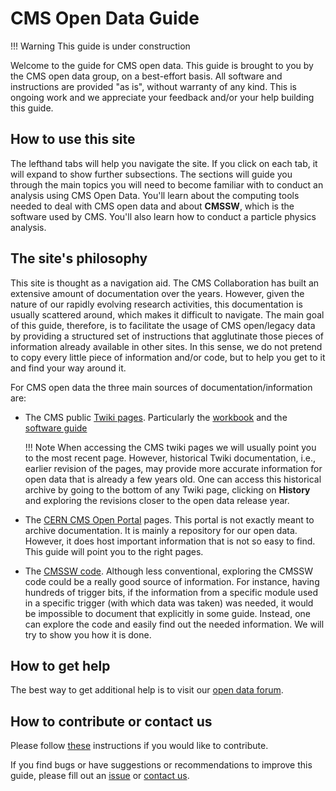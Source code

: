 # CMS Open Data Guide

!!! Warning
    This guide is under construction

Welcome to the guide for CMS open data.  This guide is brought to you by the CMS open data group, on a best-effort basis. All software and instructions are provided "as is", without warranty of any kind. This is ongoing work and we appreciate your feedback and/or your help building this guide.

## How to use this site

The lefthand tabs will help you navigate the site.  If you click on each tab, it will expand to show further subsections. The sections will guide you through the main topics you will need to become familiar with to conduct an analysis using CMS Open Data. You'll learn about the computing tools needed to deal with CMS open data and about **CMSSW**, which is the software used by CMS.  You'll also learn how to conduct a particle physics analysis. 

## The site's philosophy

This site is thought as a navigation aid.  The CMS Collaboration has built an extensive amount of documentation over the years.  However, given the nature of our rapidly evolving research activities, this documentation is usually scattered around, which makes it difficult to navigate.  The main goal of this guide, therefore, is to facilitate the usage of CMS open/legacy data by providing a structured set of instructions that agglutinate those pieces of information already available in other sites.  In this sense, we do not pretend to copy every little piece of information and/or code, but to help you get to it and find your way around it.

For CMS open data the three main sources of documentation/information are:

- The CMS public [Twiki pages](https://twiki.cern.ch/twiki/bin/view/CMSPublic/WebHome).  Particularly the [workbook](https://twiki.cern.ch/twiki/bin/view/CMSPublic/WorkBook) and the [software guide](https://twiki.cern.ch/twiki/bin/view/CMSPublic/SWGuide)

    !!! Note
        When accessing the CMS twiki pages we will usually point you to the most recent page.  However, historical Twiki documentation, i.e., earlier revision of the pages, may provide more accurate information for open data that is already a few years old. One can access this historical archive by going to the bottom of any Twiki page, clicking on **History** and exploring the revisions closer to the open data release year.

- The [CERN CMS Open Portal](http://opendata.cern.ch/search?experiment=CMS) pages.  This portal is not exactly meant to archive documentation.  It is mainly a repository for our open data.  However, it does host important information that is not so easy to find.  This guide will point you to the right pages.

- The [CMSSW code](https://github.com/cms-sw/cmssw).  Although less conventional, exploring the CMSSW code could be a really good source of information.  For instance, having hundreds of trigger bits, if the information from a specific module used in a specific trigger (with which data was taken) was needed, it would be impossible to document that explicitly in some guide. Instead, one can explore the code and easily find out the needed information. We will try to show you how it is done.

## How to get help

The best way to get additional help is to visit our [open data forum][forum].

## How to contribute or contact us

Please follow [these](https://github.com/cernopendata/cms-opendata-guide#how-to-contribute) instructions if you would like to contribute.

If you find bugs or have suggestions or recommendations to improve this guide, please fill out an [issue](https://github.com/cernopendata/cms-opendata-guide/issues) or [contact us][email].

[email]: mailto:cms-dpoa-coordinators@cern.ch
[forum]: https://opendata-forum.cern.ch/c/cms/6
